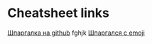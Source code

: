 # Cheatsheet links

[Шпаргалка на github](https://github.com/adam-p/markdown-here/wiki/Markdown-Cheatsheet)
fghjk
[Шпаргался с emoji](https://guides.github.com/pdfs/markdown-cheatsheet-online.pdf)
